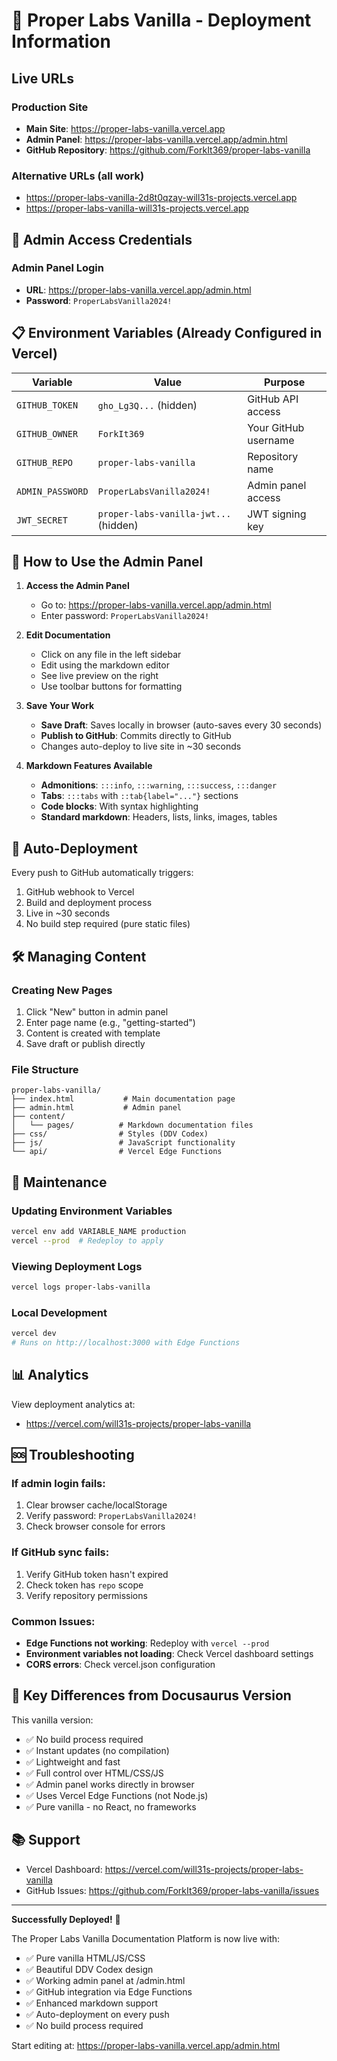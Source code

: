 # 🚀 Proper Labs Vanilla - Deployment Information

## Live URLs

### Production Site
- **Main Site**: https://proper-labs-vanilla.vercel.app
- **Admin Panel**: https://proper-labs-vanilla.vercel.app/admin.html
- **GitHub Repository**: https://github.com/ForkIt369/proper-labs-vanilla

### Alternative URLs (all work)
- https://proper-labs-vanilla-2d8t0qzay-will31s-projects.vercel.app
- https://proper-labs-vanilla-will31s-projects.vercel.app

## 🔐 Admin Access Credentials

### Admin Panel Login
- **URL**: https://proper-labs-vanilla.vercel.app/admin.html
- **Password**: `ProperLabsVanilla2024!`

## 📋 Environment Variables (Already Configured in Vercel)

| Variable | Value | Purpose |
|----------|-------|---------|
| `GITHUB_TOKEN` | `gho_Lg3Q...` (hidden) | GitHub API access |
| `GITHUB_OWNER` | `ForkIt369` | Your GitHub username |
| `GITHUB_REPO` | `proper-labs-vanilla` | Repository name |
| `ADMIN_PASSWORD` | `ProperLabsVanilla2024!` | Admin panel access |
| `JWT_SECRET` | `proper-labs-vanilla-jwt...` (hidden) | JWT signing key |

## 📝 How to Use the Admin Panel

1. **Access the Admin Panel**
   - Go to: https://proper-labs-vanilla.vercel.app/admin.html
   - Enter password: `ProperLabsVanilla2024!`

2. **Edit Documentation**
   - Click on any file in the left sidebar
   - Edit using the markdown editor
   - See live preview on the right
   - Use toolbar buttons for formatting

3. **Save Your Work**
   - **Save Draft**: Saves locally in browser (auto-saves every 30 seconds)
   - **Publish to GitHub**: Commits directly to GitHub
   - Changes auto-deploy to live site in ~30 seconds

4. **Markdown Features Available**
   - **Admonitions**: `:::info`, `:::warning`, `:::success`, `:::danger`
   - **Tabs**: `:::tabs` with `::tab{label="..."}` sections
   - **Code blocks**: With syntax highlighting
   - **Standard markdown**: Headers, lists, links, images, tables

## 🔄 Auto-Deployment

Every push to GitHub automatically triggers:
1. GitHub webhook to Vercel
2. Build and deployment process
3. Live in ~30 seconds
4. No build step required (pure static files)

## 🛠️ Managing Content

### Creating New Pages
1. Click "New" button in admin panel
2. Enter page name (e.g., "getting-started")
3. Content is created with template
4. Save draft or publish directly

### File Structure
```
proper-labs-vanilla/
├── index.html           # Main documentation page
├── admin.html           # Admin panel
├── content/
│   └── pages/          # Markdown documentation files
├── css/                # Styles (DDV Codex)
├── js/                 # JavaScript functionality
└── api/                # Vercel Edge Functions
```

## 🔧 Maintenance

### Updating Environment Variables
```bash
vercel env add VARIABLE_NAME production
vercel --prod  # Redeploy to apply
```

### Viewing Deployment Logs
```bash
vercel logs proper-labs-vanilla
```

### Local Development
```bash
vercel dev
# Runs on http://localhost:3000 with Edge Functions
```

## 📊 Analytics

View deployment analytics at:
- https://vercel.com/will31s-projects/proper-labs-vanilla

## 🆘 Troubleshooting

### If admin login fails:
1. Clear browser cache/localStorage
2. Verify password: `ProperLabsVanilla2024!`
3. Check browser console for errors

### If GitHub sync fails:
1. Verify GitHub token hasn't expired
2. Check token has `repo` scope
3. Verify repository permissions

### Common Issues:
- **Edge Functions not working**: Redeploy with `vercel --prod`
- **Environment variables not loading**: Check Vercel dashboard settings
- **CORS errors**: Check vercel.json configuration

## 🌟 Key Differences from Docusaurus Version

This vanilla version:
- ✅ No build process required
- ✅ Instant updates (no compilation)
- ✅ Lightweight and fast
- ✅ Full control over HTML/CSS/JS
- ✅ Admin panel works directly in browser
- ✅ Uses Vercel Edge Functions (not Node.js)
- ✅ Pure vanilla - no React, no frameworks

## 📚 Support

- Vercel Dashboard: https://vercel.com/will31s-projects/proper-labs-vanilla
- GitHub Issues: https://github.com/ForkIt369/proper-labs-vanilla/issues

---

**Successfully Deployed!** 🎉

The Proper Labs Vanilla Documentation Platform is now live with:
- ✅ Pure vanilla HTML/JS/CSS
- ✅ Beautiful DDV Codex design
- ✅ Working admin panel at /admin.html
- ✅ GitHub integration via Edge Functions
- ✅ Enhanced markdown support
- ✅ Auto-deployment on every push
- ✅ No build process required

Start editing at: https://proper-labs-vanilla.vercel.app/admin.html